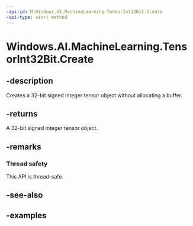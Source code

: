 ```yaml
---
-api-id: M:Windows.AI.MachineLearning.TensorInt32Bit.Create
-api-type: winrt method
---
```


<!-- Method syntax.
public TensorInt32Bit TensorInt32Bit.Create()
-->

# Windows.AI.MachineLearning.TensorInt32Bit.Create

## -description
Creates a 32-bit signed integer tensor object without allocating a buffer.

## -returns
A 32-bit signed integer tensor object.

## -remarks

### Thread safety
This API is thread-safe.

## -see-also

## -examples

